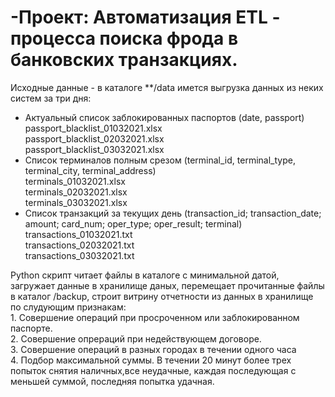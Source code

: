 # -Проект: Автоматизация ETL - процесса поиска фрода в банковских транзакциях.
Исходные данные -  в каталоге **/data  имется выгрузка данных из неких систем за три дня:
- Актуальный список заблокированных паспортов
(date, passport)<br>
passport_blacklist_01032021.xlsx<br>
passport_blacklist_02032021.xlsx<br>
passport_blacklist_03032021.xlsx
- Список терминалов полным срезом (terminal_id, terminal_type, terminal_city, terminal_address)<br>
terminals_01032021.xlsx<br>
terminals_02032021.xlsx <br>
terminals_03032021.xlsx
- Список транзакций за текущих день (transaction_id; transaction_date; amount; card_num; oper_type; oper_result; terminal)<br>
transactions_01032021.txt  <br>
transactions_02032021.txt <br>
transactions_03032021.txt
</p>Python скрипт читает файлы в каталоге с минимальной датой, загружает данные в хранилище даных, перемещает прочитанные файлы в каталог /backup, строит витрину отчетности из данных в хранилище по слудующим признакам:<br>
1. Совершение операций при просроченном или заблокированном паспорте.</br>
2. Совершение опрераций при недействующем договоре.</br>
3. Совершение операций в разных городах в течении одного часа</br>
4. Подбор максимальной суммы. В течении 20 минут более трех попыток снятия наличных,все неудачные, каждая последующая с меньшей суммой, последняя попытка удачная. <br>
